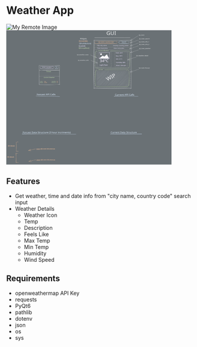 # Weather App
![My Remote Image](https://i.imgur.com/sxvwMsf.png)  <img src="design.excalidraw.svg" alt="My Icon" width="440" height="358">

## Features
- Get weather, time and date info from "city name, country code" search input
- Weather Details
    - Weather Icon
    - Temp
    - Description
    - Feels Like
    - Max Temp
    - Min Temp
    - Humidity
    - Wind Speed

## Requirements
- openweathermap API Key
- requests
- PyQt6
- pathlib
- dotenv
- json
- os
- sys

